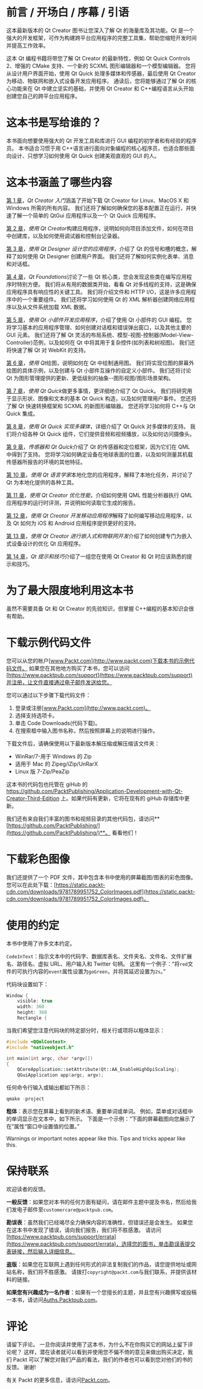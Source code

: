 # 前言 / 开场白 / 序幕 / 引语

这本最新版本的 Qt Creator 图书让您深入了解 Qt 的海量库及其功能。Qt 是一个强大的开发框架，可作为构建跨平台应用程序的完整工具集，帮助您缩短开发时间并提高工作效率。

这本 Qt 编程书籍将带您了解 Qt Creator 的最新特性，例如 Qt Quick Controls 2、增强的 CMake 支持、一个新的 SCXML 图形编辑器和一个模型编辑器。 您将从设计用户界面开始，使用 Qt Quick 处理多媒体和传感器，最后使用 Qt Creator 为移动、物联网和嵌入式设备开发应用程序。 通读后，您将能够通过了解 Qt 的核心功能来在 Qt 中建立坚实的基础，并使用 Qt Creator 和 C++编程语言从头开始创建您自己的跨平台应用程序。

# 这本书是写给谁的？

本书面向想要使用强大的 Qt 开发工具和库进行 GUI 编程的初学者和有经验的程序员。 本书适合习惯于用 C++语言进行面向对象编程的核心程序员，也适合那些面向设计、只想学习如何使用 Qt Quick 创建美观直观的 GUI 的人。

# 这本书涵盖了哪些内容

[第 1 章](01.html)，*Qt Creator 入门*涵盖了开始下载 Qt Creator for Linux、MacOS X 和 Windows 所需的所有内容。 我们还将了解如何确保您的基本配置正在运行，并快速了解一个简单的 QtGui 应用程序以及一个 Qt Quick 应用程序。

[第 2 章](02.html)，*使用 Qt Creator*构建应用程序，说明如何向项目添加文件，如何在项目中创建库，以及如何使用调试器和控制台记录器。

[第 3 章](03.html)，*使用 Qt Designer 设计您的应用程序*，介绍了 Qt 的信号和槽的概念，解释了如何使用 Qt Designer 创建用户界面。 我们还将了解如何实例化表单、消息和对话框。

[第 4 章](04.html)，*Qt Foundations*讨论了一些 Qt 核心类，您会发现这些类在编写应用程序时特别方便。 我们将从有用的数据类开始，看看 Qt 对多线程的支持，这是确保应用程序具有响应性的关键工具。 我们将介绍文件和 HTTP I/O，这是许多应用程序中的一个重要组件。 我们还将学习如何使用 Qt 的 XML 解析器创建网络应用程序以及从文件系统加载 XML 数据。

[第 5 章](05.html)，*使用 Qt 小部件开发应用程序*，介绍了使用 Qt 小部件的 GUI 编程。 您将学习基本的应用程序管理、如何创建对话框和错误弹出窗口，以及其他主要的 GUI 元素。 我们还将了解 Qt 灵活的布局系统、模型-视图-控制器(Model-View-Controller)范例，以及如何在 Qt 中将其用于复杂控件(如列表和树视图)。 我们还将快速了解 Qt 对 WebKit 的支持。

[第 6 章](06.html)，*使用 Qt*绘图，说明如何在 Qt 中绘制通用图。 我们将实现位图的屏幕外绘图的具体示例，以及创建与 Qt 小部件互操作的自定义小部件。 我们还将讨论 Qt 为图形管理提供的更新、更低级别的抽象--图形视图/图形场景架构。

[第 7 章](07.html)，*使用 Qt Quick*做更多事情，更详细地介绍了 Qt Quick。 我们将研究用于显示形状、图像和文本的基本 Qt Quick 构造，以及如何管理用户事件。 您还将了解 Qt 快速转换框架和 SCXML 的新图形编辑器。 您还将学习如何将 C++与 Qt Quick 集成。

[第 8 章](08.html)，*使用 Qt Quick 实现多媒体*，详细介绍了 Qt Quick 对多媒体的支持。 我们将介绍各种 Qt Quick 组件，它们提供音频和视频播放，以及如何访问摄像头。

[第 9 章](09.html)，*传感器和 Qt Quick*介绍了 Qt 的传感器和定位框架，因为它们在 QML 中得到了支持。 您将学习如何确定设备在地球表面的位置，以及如何测量其机载传感器所报告的环境的其他特征。

[第 10 章](10.html)，*使用 Qt 语言学家*本地化您的应用程序，解释了本地化任务，并讨论了 Qt 为本地化提供的各种工具。

[第 11 章](11.html)，*使用 Qt Creator 优化性能*，介绍如何使用 QML 性能分析器执行 QML 应用程序的运行时评测，并说明如何读取它生成的报告。

[第 12 章](12.html)，*使用 Qt Creator 开发移动应用程序*解释了如何编写移动应用程序，以及 Qt 如何为 iOS 和 Android 应用程序提供更好的支持。

[第 13 章](13.html)，*使用 Qt Creator 进行嵌入式和物联网开发*介绍了如何创建专门为嵌入式设备设计的优化 Qt 应用程序。

[第 14 章](14.html)，*Qt 提示和技巧*介绍了一组您在使用 Qt Creator 和 Qt 时应该熟悉的提示和技巧。

# 为了最大限度地利用这本书

虽然不需要具备 Qt 和 Qt Creator 的先验知识，但掌握 C++编程的基本知识会很有帮助。

# 下载示例代码文件

您可以从您的帐户[www.Packt.com](http://www.packt.com)下载本书的示例代码文件。 如果您在其他地方购买了本书，您可以访问[https://www.packtpub.com/support](https://www.packtpub.com/support)并注册，让文件直接通过电子邮件发送给您。

您可以通过以下步骤下载代码文件：

1.  登录或注册[www.Packt.com](http://www.packt.com)。
2.  选择支持选项卡。
3.  单击 Code Downloads(代码下载)。
4.  在搜索框中输入图书名称，然后按照屏幕上的说明进行操作。

下载文件后，请确保使用以下最新版本解压缩或解压缩该文件夹：

*   WinRar/7-用于 Windows 的 Zip
*   适用于 Mac 的 Zipeg/iZip/UnRarX
*   Linux 版 7-Zip/PeaZip

这本书的代码包也托管在 giHub 的 https://github.com/PacktPublishing/Application-Development-with-Qt-Creator-Third-Edition 上。如果代码有更新，它将在现有的 giHub 存储库中更新。

我们还有来自我们丰富的图书和视频目录的其他代码包，请访问**[https://github.com/PacktPublishing/](https://github.com/PacktPublishing/)**。 看看他们！

# 下载彩色图像

我们还提供了一个 PDF 文件，其中包含本书中使用的屏幕截图/图表的彩色图像。 您可以在此处下载：[https://static.packt-cdn.com/downloads/9781789951752_ColorImages.pdf](https://static.packt-cdn.com/downloads/9781789951752_ColorImages.pdf)。

# 使用的约定

本书中使用了许多文本约定。

`CodeInText`：指示文本中的代码字、数据库表名、文件夹名、文件名、文件扩展名、路径名、虚拟 URL、用户输入和 Twitter 句柄。 这里有一个例子：“将`red`文件的可执行内容的`event`属性设置为`goGreen`，并将其延迟设置为`2s`。”

代码块设置如下：

```cpp
Window {
    visible: true
    width: 360
    height: 360
    Rectangle {
```

当我们希望您注意代码块的特定部分时，相关行或项将以粗体显示：

```cpp
#include <QQmlContext> 
#include "nativeobject.h" 

int main(int argc, char *argv[])
{
    QCoreApplication::setAttribute(Qt::AA_EnableHighDpiScaling);
    QGuiApplication app(argc, argv);
```

任何命令行输入或输出都如下所示：

```cpp
qmake -project
```

**粗体**：表示您在屏幕上看到的新术语、重要单词或单词。 例如，菜单或对话框中的单词显示在文本中，如下所示。 下面是一个示例：“下面的屏幕截图向您展示了在”属性“窗口中设置值的位置。”

Warnings or important notes appear like this. Tips and tricks appear like this.

# 保持联系

欢迎读者的反馈。

**一般反馈**：如果您对本书的任何方面有疑问，请在邮件主题中提及书名，然后给我们发电子邮件至`customercare@packtpub.com`。

**勘误表**：虽然我们已经竭尽全力确保内容的准确性，但错误还是会发生。 如果您在这本书中发现了错误，请向我们报告，我们将不胜感激。 请访问[https://www.packtpub.com/support/errata](https://www.packtpub.com/support/errata)，选择您的图书，单击勘误表提交表链接，然后输入详细信息。

**盗版**：如果您在互联网上遇到任何形式的非法复制我们的作品，请您提供地址或网站名称，我们将不胜感激。 请拨打`copyright@packt.com`与我们联系，并提供该材料的链接。

**如果您有兴趣成为一名作者**：如果有一个您擅长的主题，并且您有兴趣撰写或投稿一本书，请访问[Auths.Packtpub.com](http://authors.packtpub.com/)。

# 评论

请留下评论。 一旦你阅读并使用了这本书，为什么不在你购买它的网站上留下评论呢？ 这样，潜在读者就可以看到并使用您不偏不倚的意见来做出购买决定，我们 Packt 可以了解您对我们产品的看法，我们的作者也可以看到您对他们的书的反馈。 谢谢!

有关 Packt 的更多信息，请访问[Packt.com](http://www.packt.com/)。
